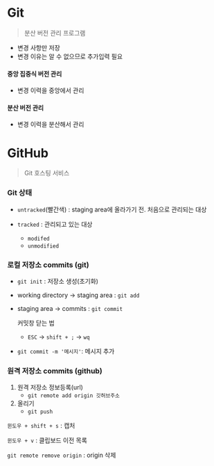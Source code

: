 # Git

> 분산 버전 관리 프로그램

- 변경 사항만 저장
- 변경 이유는 알 수 없으므로 추가입력 필요



#### 중앙 집중식 버전 관리

- 변경 이력을 중앙에서 관리



#### 분산 버전 관리

- 변경 이력을 분산해서 관리





# GitHub

> Git 호스팅 서비스



### Git 상태

- `untracked`(빨간색) : staging area에 올라가기 전. 처음으로 관리되는 대상

- `tracked` : 관리되고 있는 대상
  - `modifed`
  - `unmodified`



### 로컬 저장소 commits (git)

- `git init` : 저장소 생성(초기화)

- working directory -> staging area : `git add`

- staging area -> commits : `git commit`

  

  커밋창 닫는 법

  - `ESC` ->  `shift + ;` -> `wq` 

    


- `git commit -m '메시지'`: 메시지 추가



### 원격 저장소 commits (github)

1. 원격 저장소 정보등록(url)
   - `git remote add origin 깃허브주소`
2. 올리기
   - `git push`



`윈도우 + shift + s` : 캡처

`윈도우 + v` : 클립보드 이전 목록

`git remote remove origin` : origin 삭제

